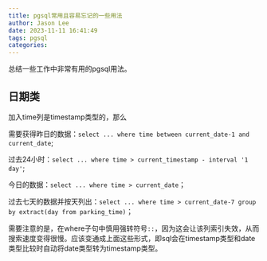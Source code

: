 ```yaml
---
title: pgsql常用且容易忘记的一些用法
author: Jason Lee
date: 2023-11-11 16:41:49
tags: pgsql
categories:
---
```


总结一些工作中非常有用的pgsql用法。

## 日期类

加入time列是timestamp类型的，那么

需要获得昨日的数据：`select ... where time between current_date-1 and current_date`;

过去24小时：`select ... where time > current_timestamp - interval '1 day'`;

今日的数据：`select ... where time > current_date`；

过去七天的数据并按天列出：`select ... where time > current_date-7 group by extract(day from parking_time)`；

需要注意的是，在where子句中慎用强转符号`::`，因为这会让该列索引失效，从而搜索速度变得很慢。应该变通成上面这些形式，即sql会在timestamp类型和date类型比较时自动将date类型转为timestamp类型。


